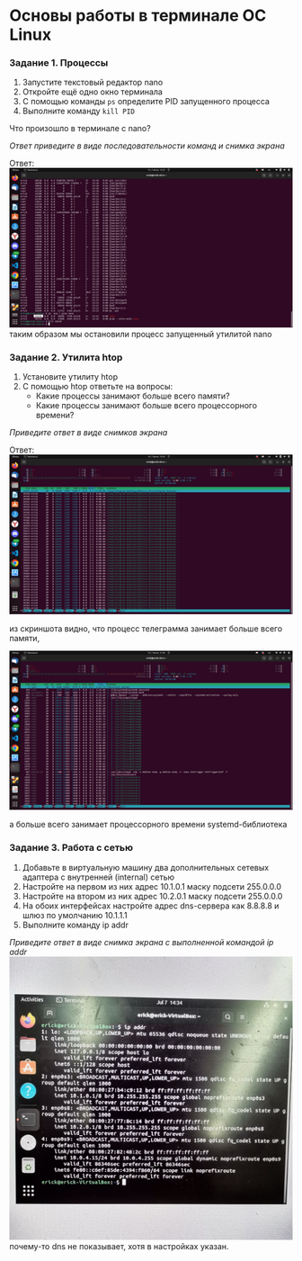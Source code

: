 # Основы работы в терминале ОС Linux

### Задание 1. Процессы

1. Запустите текстовый редактор nano
2. Откройте ещё одно окно терминала
3. С помощью команды `ps` определите PID запущенного процесса
4. Выполните команду `kill PID`

Что произошло в терминале с nano?

*Ответ приведите в виде последовательности команд и снимка экрана*

Ответ:
![](./images/nano_kill.jpg)
таким образом мы остановили процесс запущенный утилитой nano

### Задание 2. Утилита htop

1. Установите утилиту htop
2. С помощью htop ответьте на вопросы:
   - Какие процессы занимают больше всего памяти?
   - Какие процессы занимают больше всего процессорного времени?

*Приведите ответ в виде снимков экрана*

Ответ:
![](./images/htop.jpg)

из скриншота видно, что процесс телеграмма занимает больше всего памяти, 

![](./images/htop_time.jpg)

а больше всего занимает процессорного времени  systemd-библиотека

### Задание 3. Работа с сетью

1. Добавьте в виртуальную машину два дополнительных сетевых адаптера с внутренней (internal) сетью
2. Настройте на первом из них адрес 10.1.0.1 маску подсети 255.0.0.0
3. Настройте на втором из них адрес 10.2.0.1 маску подсети 255.0.0.0
4. На обоих интерфейсах настройте адрес dns-сервера как 8.8.8.8 и шлюз по умолчанию 10.1.1.1
5. Выполните команду ip addr

*Приведите ответ в виде снимка экрана с выполненной командой ip addr*
![](./images/ip.jpg)
почему-то dns не показывает, хотя в настройках указан.